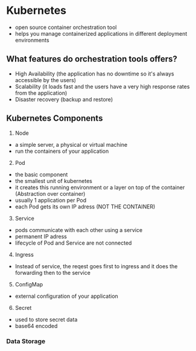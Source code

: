 # Kubernetes
- open source container orchestration tool
- helps you manage containerized applications in different deployment environments

## What features do orchestration tools offers?
- High Availability (the application has no downtime so it's always accessible by the users)
- Scalability (it loads fast and the users have a very high response rates from the application)
- Disaster recovery (backup and restore)
  
## Kubernetes Components

1. Node 
 - a simple server, a physical or virtual machine
 - run the containers of your application

2. Pod 
 -  the basic component 
 - the smallest unit of kubernetes
 - it creates this running environment or a layer on top of the container (Abstraction over container)
 - usually 1 application per Pod
 - each Pod gets its own IP adress (NOT THE CONTAINER)

3. Service 
- pods communicate with each other using a service 
- permanent IP adress
- lifecycle of Pod and Service are not connected 
4. Ingress   
- Instead of service, the reqest goes first to ingress and it does the forwarding then to the service
5. ConfigMap
- external configuration of your application 
6. Secret 
- used to store secret data
- base64 encoded 
  
### Data Storage